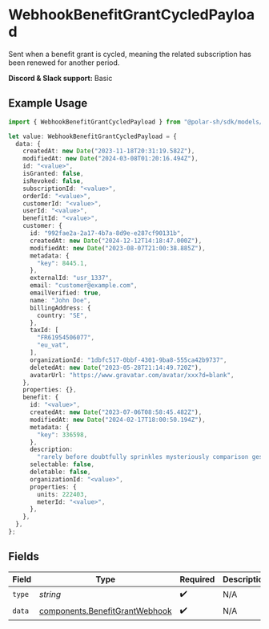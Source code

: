 # WebhookBenefitGrantCycledPayload

Sent when a benefit grant is cycled,
meaning the related subscription has been renewed for another period.

**Discord & Slack support:** Basic

## Example Usage

```typescript
import { WebhookBenefitGrantCycledPayload } from "@polar-sh/sdk/models/components/webhookbenefitgrantcycledpayload.js";

let value: WebhookBenefitGrantCycledPayload = {
  data: {
    createdAt: new Date("2023-11-18T20:31:19.582Z"),
    modifiedAt: new Date("2024-03-08T01:20:16.494Z"),
    id: "<value>",
    isGranted: false,
    isRevoked: false,
    subscriptionId: "<value>",
    orderId: "<value>",
    customerId: "<value>",
    userId: "<value>",
    benefitId: "<value>",
    customer: {
      id: "992fae2a-2a17-4b7a-8d9e-e287cf90131b",
      createdAt: new Date("2024-12-12T14:18:47.000Z"),
      modifiedAt: new Date("2023-08-07T21:00:38.885Z"),
      metadata: {
        "key": 8445.1,
      },
      externalId: "usr_1337",
      email: "customer@example.com",
      emailVerified: true,
      name: "John Doe",
      billingAddress: {
        country: "SE",
      },
      taxId: [
        "FR61954506077",
        "eu_vat",
      ],
      organizationId: "1dbfc517-0bbf-4301-9ba8-555ca42b9737",
      deletedAt: new Date("2023-05-28T21:14:49.720Z"),
      avatarUrl: "https://www.gravatar.com/avatar/xxx?d=blank",
    },
    properties: {},
    benefit: {
      id: "<value>",
      createdAt: new Date("2023-07-06T08:58:45.482Z"),
      modifiedAt: new Date("2024-02-17T18:00:50.194Z"),
      metadata: {
        "key": 336598,
      },
      description:
        "rarely before doubtfully sprinkles mysteriously comparison gestate",
      selectable: false,
      deletable: false,
      organizationId: "<value>",
      properties: {
        units: 222403,
        meterId: "<value>",
      },
    },
  },
};
```

## Fields

| Field                                                                            | Type                                                                             | Required                                                                         | Description                                                                      | Example                                                                          |
| -------------------------------------------------------------------------------- | -------------------------------------------------------------------------------- | -------------------------------------------------------------------------------- | -------------------------------------------------------------------------------- | -------------------------------------------------------------------------------- |
| `type`                                                                           | *string*                                                                         | :heavy_check_mark:                                                               | N/A                                                                              | benefit_grant.cycled                                                             |
| `data`                                                                           | [components.BenefitGrantWebhook](../../models/components/benefitgrantwebhook.md) | :heavy_check_mark:                                                               | N/A                                                                              |                                                                                  |